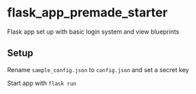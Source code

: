 # flask_app_premade_starter
Flask app set up with basic login system and view blueprints

## Setup
Rename `sample_config.json` to `config.json` and set a secret key

Start app with `flask run`